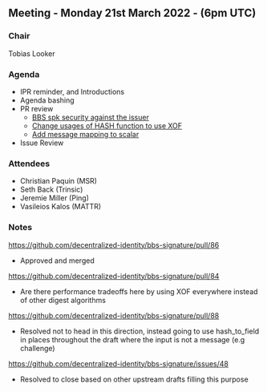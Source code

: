## Meeting - Monday 21st March 2022 - (6pm UTC)

### Chair

Tobias Looker

### Agenda

- IPR reminder, and Introductions
- Agenda bashing
- PR review
    - [BBS spk security against the issuer](https://github.com/decentralized-identity/bbs-signature/pull/86)
    - [Change usages of HASH function to use XOF](https://github.com/decentralized-identity/bbs-signature/pull/84)
    - [Add message mapping to scalar](https://github.com/decentralized-identity/bbs-signature/pull/61)
- Issue Review

### Attendees

- Christian Paquin (MSR)
- Seth Back (Trinsic)
- Jeremie Miller (Ping)
- Vasileios Kalos (MATTR)

### Notes

https://github.com/decentralized-identity/bbs-signature/pull/86
- Approved and merged

https://github.com/decentralized-identity/bbs-signature/pull/84
- Are there performance tradeoffs here by using XOF everywhere instead of other digest algorithms

https://github.com/decentralized-identity/bbs-signature/pull/88
- Resolved not to head in this direction, instead going to use hash_to_field in places throughout the draft where the input is not a message (e.g challenge)

https://github.com/decentralized-identity/bbs-signature/issues/48
- Resolved to close based on other upstream drafts filling this purpose
